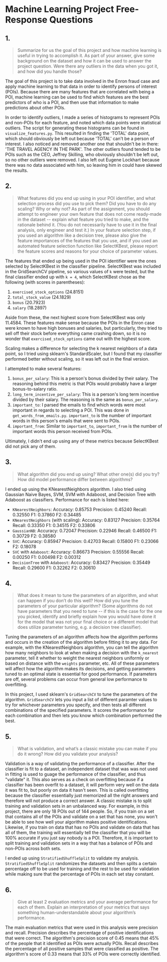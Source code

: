 # Machine Learning Project Free-Response Questions

## 1.

> Summarize for us the goal of this project and how machine learning is useful in trying to accomplish it. As part of your answer, give some background on the dataset and how it can be used to answer the project question. Were there any outliers in the data when you got it, and how did you handle those?

The goal of this project is to take data involved in the Enron fraud case and
apply machine learning to that data in order to identify persons of interest
(POIs). Because there are many features that are correlated with being a POI,
machine learning can be used to find which features are the best predictors of
who is a POI, and then use that information to make predictions about other
POIs.

In order to identify outliers, I made a series of histograms to represent POIs
and non-POIs for each feature, and noted which data points were statistical
outliers. The script for generating these histograms can be found in
`visualize_features.py`. This resulted in finding the 'TOTAL' data point, which
should obviously be left out because 'TOTAL' can't be a person of interest. I
also noticed and removed another one that shouldn't be in there: 'THE TRAVEL
AGENCY IN THE PARK'. The other outliers found tended to be POIs such as the CEO,
Jeffrey Skilling, who obviously shouldn't be left out, so no other outliers were
removed. I also left out Eugene Lockhart because there was no data associated
with him, so leaving him in could have skewed the results.

## 2.

> What features did you end up using in your POI identifier, and what selection process did you use to pick them? Did you have to do any scaling? Why or why not? As part of the assignment, you should attempt to engineer your own feature that does not come ready-made in the dataset -- explain what feature you tried to make, and the rationale behind it. (You do not necessarily have to use it in the final analysis, only engineer and test it.) In your feature selection step, if you used an algorithm like a decision tree, please also give the feature importances of the features that you use, and if you used an automated feature selection function like SelectKBest, please report the feature scores and reasons for your choice of parameter values.

The features that ended up being used in the POI identifier were the ones
selected by SelectKBest in the classifier pipeline. SelectKBest was included in
the GridSearchCV pipeline, so various values of `k` were tested, but the final
classifier ended up with `k = 4`, which SelectKBest chose as the following (with
scores in parentheses):

1. `exercised_stock_options` (24.8151)
2. `total_stock_value` (24.1829)
3. `bonus` (20.7923)
4. `salary` (18.2897)

Aside from these, the next highest score from SelectKBest was only 11.4584.
These features make sense because the POIs in the Enron case were known to have
high bonuses and salaries, but particularly, they tried to sell off their stock
before everything came crashing down, so it is no wonder that
`exercised_stock_options` came out with the highest score.

Scaling makes a difference for selecting the k nearest neighbors of a data
point, so I tried using sklearn's StandardScaler, but I found that my classifier
performed better without scaling, so it was left out in the final version.

I attempted to make several features:

1. `bonus_per_salary`: This is a person's bonus divided by their salary. The
reasoning behind this metric is that POIs would probably have a larger
bonus-to-salary ratio.
2. `long_term_incentive_per_salary`: This is a person's long term incentive
divided by their salary. The reasoning is the same as `bonus_per_salary`.
3. `important_to`: I parsed the emails to find which words were most important
in regards to selecting a POI. This was done in `get_words_from_emails.py`.
`important_to` is the number of important words in this person's emails that
were sent to POIs.
4. `important_from`: Similar to `important_to`, `important_from` is the number
of important words this person received from POIs.

Ultimately, I didn't end up using any of these metrics because SelectKBest did
not pick any of them.

## 3.

> What algorithm did you end up using? What other one(s) did you try? How did model performance differ between algorithms?

I ended up using the KNearestNeighbors algorithm. I also tried using
Gaussian Naive Bayes, SVM, SVM with Adaboost, and Decision Tree
with Adaboost as classifiers. Performance for each is listed here:

- `KNearestNeighbors`: Accuracy: 0.85753	Precision: 0.45240	Recall: 0.32550	F1: 0.37860	F2: 0.34485
- `KNearestNeighbors` (with scaling): Accuracy: 0.83127	Precision: 0.35764	Recall: 0.33350	F1: 0.34515	F2: 0.33806
- `GaussianNB`: Accuracy: 0.72047	Precision: 0.22946	Recall: 0.46500	F1: 0.30729	F2: 0.38580
- `SVC`: Accuracy: 0.85947	Precision: 0.42703	Recall: 0.15800	F1: 0.23066	F2: 0.18078
- `SVC` with `Adaboost`: Accuracy: 0.86673	Precision: 0.55556	Recall: 0.00250	F1: 0.00498	F2: 0.00312
- `DecisionTree` with `Adaboost`: Accuracy: 0.83427	Precision: 0.35449	Recall: 0.29600	F1: 0.32262	F2: 0.30610

## 4.

> What does it mean to tune the parameters of an algorithm, and what can happen if you don’t do this well?  How did you tune the parameters of your particular algorithm? (Some algorithms do not have parameters that you need to tune -- if this is the case for the one you picked, identify and briefly explain how you would have done it for the model that was not your final choice or a different model that does utilize parameter tuning, e.g. a decision tree classifier).

Tuning the parameters of an algorithm affects how the algorithm performs and
occurs in the creation of the algorithm before fitting it to any data. For
example, with the KNearestNeighbors algorithm, you can tell the algorithm how
many neighbors to look at when making a decision with the `k_nearest` parameter,
tell it whether to weight the nearest neighbors uniformly or based on distance
with the `weights` parameter, etc. All of these parameters will affect how the
algorithm makes its decisions, and getting parameters tuned to an optimal state
is essential for good performance. If parameters are off, several problems can
occur from general low performance to overfitting.

In this project, I used sklearn's `GridSearchCV` to tune the parameters of the
algorithm. `GridSearchCV` lets you input a list of different paramter values to
try for whichever parameters you specify, and then tests all different
combinations of the specified parameters. It scores the performance for each
combination and then lets you know which combination performed the best.

## 5.

> What is validation, and what’s a classic mistake you can make if you do it wrong? How did you validate your analysis?

Validation is a way of validating the performance of a classifier. After the
classifier is fit to a dataset, an independent dataset that was was not used in
fitting is used to guage the performance of the classifier, and thus "validate"
it. This also serves as a check on overfitting because if a classifier has been
overfit to a dataset, it will perform very well on the data it was fit to, but
poorly on data it hasn't seen. This is called overfitting because the classifier
essentially just memorized all the right answers and therefore will not produce
a correct answer. A classic mistake is to split training and validation sets in
an unbalanced way. For example, in this project, there are only 18 POIs out of
144 people. So, if you train on a set that contains all of the POIs and validate
on a set that has none, you won't be able to see how well your algorithm makes
positive identifications. Likewise, if you train on data that has no POIs and
validate on data that has all of them, the training will essentially tell the
classifier that you will be 100% accurate if you just say nobody is a POI.
Therefore, it is important to split training and validation sets in a way that
has a balance of POIs and non-POIs across both sets.

I ended up using `StratifiedShuffleSplit` to validate my analysis.
`StratifiedShuffleSplit` randomizes the datasets and then splits a certain
percentage off to be used for training and the rest to be used for validation
while making sure that the percentage of POIs in each set stay constant.

## 6.

> Give at least 2 evaluation metrics and your average performance for each of them.  Explain an interpretation of your metrics that says something human-understandable about your algorithm’s performance.

The main evaluation metrics that were used in this analysis were precision and
recall. Precision describes the percentage of positive identifications that
were correct. The algorithm's precision score of 0.45 means that 45% of the
people that it identified as POIs were actually POIs. Recall describes the
percentage of all positive samples that were classified as positive. The
algorithm's score of 0.33 means that 33% of POIs were correctly identified.